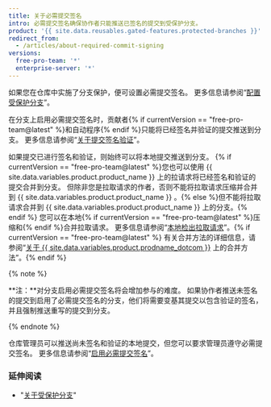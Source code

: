 ```yaml
---
title: 关于必需提交签名
intro: 必需提交签名确保协作者只能推送已签名的提交到受保护分支。
product: '{{ site.data.reusables.gated-features.protected-branches }}'
redirect_from:
  - /articles/about-required-commit-signing
versions:
  free-pro-team: '*'
  enterprise-server: '*'
---
```


如果您在仓库中实施了分支保护，便可设置必需提交签名。 更多信息请参阅“[配置受保护分支](/articles/configuring-protected-branches/)”。

在分支上启用必需提交签名时，贡献者{% if currentVersion == "free-pro-team@latest" %}和自动程序{% endif %}只能将已经签名并验证的提交推送到分支。 更多信息请参阅“[关于提交签名验证](/articles/about-commit-signature-verification)”。

如果提交已进行签名和验证，则始终可以将本地提交推送到分支。 {% if currentVersion == "free-pro-team@latest" %}您也可以使用 {{ site.data.variables.product.product_name }} 上的拉请求将已经签名和验证的提交合并到分支。 但除非您是拉取请求的作者，否则不能将拉取请求压缩并合并到 {{ site.data.variables.product.product_name }} 。{% else %}但不能将拉取请求合并到 {{ site.data.variables.product.product_name }} 上的分支。{% endif %} 您可以在本地{% if currentVersion == "free-pro-team@latest" %}压缩和{% endif %}合并拉取请求。 更多信息请参阅“[本地检出拉取请求](/github/collaborating-with-issues-and-pull-requests/checking-out-pull-requests-locally)”。{% if currentVersion == "free-pro-team@latest" %} 有关合并方法的详细信息，请参阅“[关于 {{ site.data.variables.product.prodname_dotcom }}](/github/administering-a-repository/about-merge-methods-on-github) 上的合并方法”。{% endif %}

{% note %}

**注：**对分支启用必需提交签名将会增加参与的难度。 如果协作者推送未签名的提交到启用了必需提交签名的分支，他们将需要变基其提交以包含验证的签名，并且强制推送重写的提交到分支。

{% endnote %}

仓库管理员可以推送尚未签名和验证的本地提交，但您可以要求管理员遵守必需提交签名。 更多信息请参阅“[启用必需提交签名](/articles/enabling-required-commit-signing)”。

### 延伸阅读

- "[关于受保护分支](/articles/about-protected-branches)"
